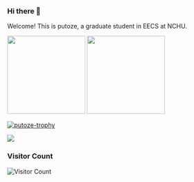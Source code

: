 <!-- GitHub introduction -->
### Hi there 👋 

Welcome! This is putoze, a graduate student in EECS at NCHU.

<!-- GitHub Statistics -->

<div >
<img height="180px" src="https://github-readme-stats.vercel.app/api?username=putoze&show_icons=true&theme=dracula" />

<img height="180px" src="https://github-readme-stats.vercel.app/api/top-langs/?username=putoze&hide_border=true&show_icons=true&layout=compact&langs_count=6&theme=dracula"/> 

<p align="left"> <a href="https://github.com/ryo-ma/github-profile-trophy"><img src="https://github-profile-trophy.vercel.app/?username=putoze&margin-w=10&row=1&column=7" alt="putoze-trophy" /></a> </p>
<div >

<a href=#><img src="https://github.com/sicajc/Interesting-readme-template/blob/main/contributions.svg"></a>

### Visitor Count
![Visitor Count](https://profile-counter.glitch.me/unknown/count.svg)
